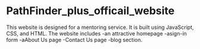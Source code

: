 # PathFinder_plus_officail_website
This website is designed for a mentoring service. It is built using JavaScript, CSS, and HTML. The website includes 
-an attractive homepage
-asign-in form
-aAbout Us page 
-Contact Us page
-blog section.
